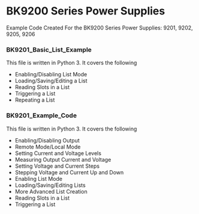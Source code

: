 # BK9200 Series Power Supplies
Example Code Created For the BK9200 Series Power Supplies: 9201, 9202, 9205, 9206

### BK9201_Basic_List_Example
This file is written in Python 3.
It covers the following
- Enabling/Disabling List Mode
- Loading/Saving/Editing a List
- Reading Slots in a List
- Triggering a List
- Repeating a List

### BK9201_Example_Code
This file is written in Python 3.
It covers the following
  - Enabling/Disabling Output
  - Remote Mode/Local Mode
  - Setting Current and Voltage Levels
  - Measuring Output Current and Voltage
  - Setting Voltage and Current Steps
  - Stepping Voltage and Current Up and Down
  - Enabling List Mode
  - Loading/Saving/Editing Lists
  - More Advanced List Creation
  - Reading Slots in a List
  - Triggering a List
